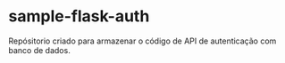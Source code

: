 # sample-flask-auth

Repósitorio criado para armazenar o código de API de autenticação com banco de dados.
